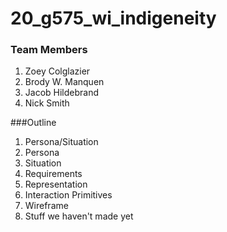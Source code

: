 # 20_g575_wi_indigeneity

### Team Members
1. Zoey Colglazier
2. Brody W. Manquen
3. Jacob Hildebrand
4. Nick Smith



###Outline
1. Persona/Situation
  1. Persona
  2. Situation
2. Requirements
  1. Representation
  2. Interaction Primitives
3. Wireframe
  1. Stuff we haven't made yet
